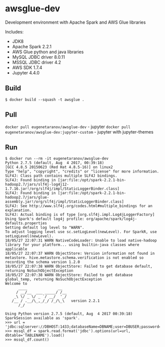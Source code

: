 # awsglue-dev
Development environment with Apache Spark and AWS Glue libraries

Includes:
- JDK8
- Apache Spark 2.2.1
- AWS Glue python and java libraries
- MySQL JDBC driver 8.0.11
- MSSQL JDBC driver 4.2
- AWS SDK 1.7.4
- Jupyter 4.4.0

## Build
`$ docker build --squash -t awsglue .`

## Pull

`docker pull eugenetaranov/awsglue-dev` - jupyter
`docker pull eugenetaranov/awsglue-dev:jupyter-custom` - jupyter with jupyter-themes

## Run
```
$ docker run --rm -it eugenetaranov/awsglue-dev
Python 2.7.5 (default, Aug  4 2017, 00:39:18)
[GCC 4.8.5 20150623 (Red Hat 4.8.5-16)] on linux2
Type "help", "copyright", "credits" or "license" for more information.
SLF4J: Class path contains multiple SLF4J bindings.
SLF4J: Found binding in [jar:file:/opt/spark-2.2.1-bin-hadoop2.7/jars/slf4j-log4j12-1.7.16.jar!/org/slf4j/impl/StaticLoggerBinder.class]
SLF4J: Found binding in [jar:file:/opt/spark-2.2.1-bin-hadoop2.7/jars/glue-assembly.jar!/org/slf4j/impl/StaticLoggerBinder.class]
SLF4J: See http://www.slf4j.org/codes.html#multiple_bindings for an explanation.
SLF4J: Actual binding is of type [org.slf4j.impl.Log4jLoggerFactory]
Using Spark's default log4j profile: org/apache/spark/log4j-defaults.properties
Setting default log level to "WARN".
To adjust logging level use sc.setLogLevel(newLevel). For SparkR, use setLogLevel(newLevel).
18/05/27 22:07:31 WARN NativeCodeLoader: Unable to load native-hadoop library for your platform... using builtin-java classes where applicable
18/05/27 22:07:37 WARN ObjectStore: Version information not found in metastore. hive.metastore.schema.verification is not enabled so recording the schema version 1.2.0
18/05/27 22:07:38 WARN ObjectStore: Failed to get database default, returning NoSuchObjectException
18/05/27 22:07:38 WARN ObjectStore: Failed to get database global_temp, returning NoSuchObjectException
Welcome to
      ____              __
     / __/__  ___ _____/ /__
    _\ \/ _ \/ _ `/ __/  '_/
   /__ / .__/\_,_/_/ /_/\_\   version 2.2.1
      /_/

Using Python version 2.7.5 (default, Aug  4 2017 00:39:18)
SparkSession available as 'spark'.
>>> url = 'jdbc:sqlserver://DBHOST:1433;databaseName=DBNAME;user=DBUSER;password=DBPASSWORD'
>>> mssql_df = spark.read.format('jdbc').options(url=url, dbtable='TABLENAME').load()
>>> mssql_df.count()
```
